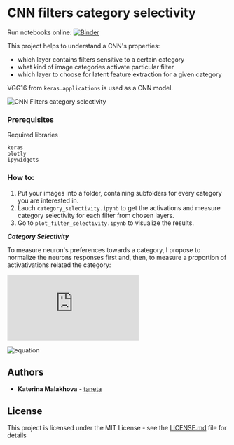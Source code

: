 # CNN filters category selectivity

Run notebooks online: 
[![Binder](https://mybinder.org/badge.svg)](https://mybinder.org/v2/gh/taneta/category_selectivity_cnn/master)

This project helps to understand a CNN's properties: 


- which layer contains filters sensitive to a certain category
- what kind of image categories activate particular filter
- which layer to choose for latent feature extraction for a given category

VGG16 from `keras.applications` is used as a CNN model.

![CNN Filters category selectivity](https://github.com/taneta/category_selectivity_cnn/blob/master/selectivity.gif)

### Prerequisites

Required libraries

```
keras
plotly
ipywidgets
```
### How to:

1. Put your images into a folder, containing subfolders for every category you are interested in.
2. Lauch `category_selectivity.ipynb` to get the activations and measure category selectivity for each filter from chosen layers.
3. Go to `plot_filter_selectivity.ipynb` to visualize the results.


<b><i>Category Selectivity</i></b>

To measure neuron's preferences towards a category, I propose to normalize the neurons responses first and, then, to measure a proportion of activativations related the category:

![equation](http://latex.codecogs.com/gif.latex?NormalizedActivation%20%3D%20%5Cfrac%7BActivation%20-%20min%28Activation%29%7D%7Bmax%28Activation%29%20-%20min%28Activation%29%20+%20%5Cepsilon%7D)

![equation](http://latex.codecogs.com/gif.latex?CategorySelectivity&space;=&space;\frac{\sum(NormalizedActivation_{category})}&space;{N_{category}})


## Authors

* **Katerina Malakhova** - [taneta](https://github.com/taneta)


## License

This project is licensed under the MIT License - see the [LICENSE.md](LICENSE.md) file for details

